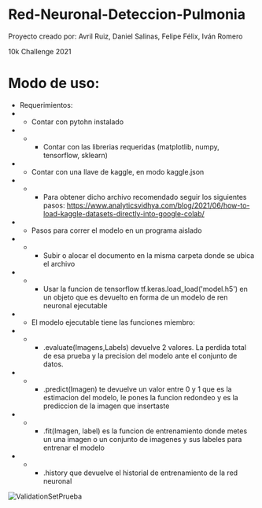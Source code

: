 # Red-Neuronal-Deteccion-Pulmonia
Proyecto creado por: Avril Ruiz, Daniel Salinas, Felipe Félix, Iván Romero 

10k Challenge 2021

# Modo de uso:
- Requerimientos: 
- - Contar con pytohn instalado
- - - Contar con las librerias requeridas (matplotlib, numpy, tensorflow, sklearn)
- - Contar con una llave de kaggle, en modo kaggle.json 
- - - Para obtener dicho archivo recomendado seguir los siguientes pasos: https://www.analyticsvidhya.com/blog/2021/06/how-to-load-kaggle-datasets-directly-into-google-colab/
- - Pasos para correr el modelo en un programa aislado
- - - Subir o alocar el documento en la misma carpeta donde se ubica el archivo 
- - - Usar la funcion de tensorflow tf.keras.load_load('model.h5') en un objeto que es devuelto en forma de un modelo de ren neuronal ejecutable 
- - El modelo ejecutable tiene las funciones miembro:
- - - .evaluate(Imagens,Labels) devuelve 2 valores. La perdida total de esa prueba y la precision del modelo ante el conjunto de datos.
- - - .predict(Imagen) te devuelve un valor entre 0 y 1 que es la estimacion del modelo, le pones la funcion redondeo y es la prediccion de la imagen que insertaste
- - - .fit(Imagen, label) es la funcion de entrenamiento donde metes un una imagen o un conjunto de imagenes y sus labeles para entrenar el modelo 
- - - .history que devuelve el historial de entrenamiento de la red neuronal 



![ValidationSetPrueba](https://user-images.githubusercontent.com/65189646/141486279-9ff936b6-57c1-4e2f-81a3-9a95883ceb74.jpg)
